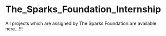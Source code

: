 # The_Sparks_Foundation_Internship
All projects which are assigned by The Sparks Foundation are available  here...!!!
